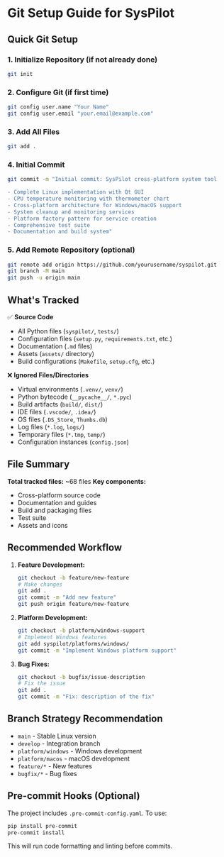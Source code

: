 # Git Setup Guide for SysPilot

## Quick Git Setup

### 1. Initialize Repository (if not already done)

```bash
git init
```

### 2. Configure Git (if first time)

```bash
git config user.name "Your Name"
git config user.email "your.email@example.com"
```

### 3. Add All Files

```bash
git add .
```

### 4. Initial Commit

```bash
git commit -m "Initial commit: SysPilot cross-platform system tool

- Complete Linux implementation with Qt GUI
- CPU temperature monitoring with thermometer chart
- Cross-platform architecture for Windows/macOS support
- System cleanup and monitoring services
- Platform factory pattern for service creation
- Comprehensive test suite
- Documentation and build system"
```

### 5. Add Remote Repository (optional)

```bash
git remote add origin https://github.com/yourusername/syspilot.git
git branch -M main
git push -u origin main
```

## What's Tracked

✅ **Source Code**

- All Python files (`syspilot/`, `tests/`)
- Configuration files (`setup.py`, `requirements.txt`, etc.)
- Documentation (`.md` files)
- Assets (`assets/` directory)
- Build configurations (`Makefile`, `setup.cfg`, etc.)

❌ **Ignored Files/Directories**

- Virtual environments (`.venv/`, `venv/`)
- Python bytecode (`__pycache__/`, `*.pyc`)
- Build artifacts (`build/`, `dist/`)
- IDE files (`.vscode/`, `.idea/`)
- OS files (`.DS_Store`, `Thumbs.db`)
- Log files (`*.log`, `logs/`)
- Temporary files (`*.tmp`, `temp/`)
- Configuration instances (`config.json`)

## File Summary

**Total tracked files:** ~68 files
**Key components:**

- Cross-platform source code
- Documentation and guides
- Build and packaging files
- Test suite
- Assets and icons

## Recommended Workflow

1. **Feature Development:**

   ```bash
   git checkout -b feature/new-feature
   # Make changes
   git add .
   git commit -m "Add new feature"
   git push origin feature/new-feature
   ```

2. **Platform Development:**

   ```bash
   git checkout -b platform/windows-support
   # Implement Windows features
   git add syspilot/platforms/windows/
   git commit -m "Implement Windows platform support"
   ```

3. **Bug Fixes:**

   ```bash
   git checkout -b bugfix/issue-description
   # Fix the issue
   git add .
   git commit -m "Fix: description of the fix"
   ```

## Branch Strategy Recommendation

- `main` - Stable Linux version
- `develop` - Integration branch
- `platform/windows` - Windows development
- `platform/macos` - macOS development
- `feature/*` - New features
- `bugfix/*` - Bug fixes

## Pre-commit Hooks (Optional)

The project includes `.pre-commit-config.yaml`. To use:

```bash
pip install pre-commit
pre-commit install
```

This will run code formatting and linting before commits.
